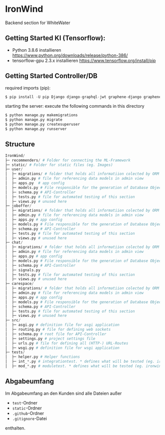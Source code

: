 # IronWind
Backend section for WhiteWater

## Getting Started KI (Tensorflow):

- Python 3.8.6 installieren https://www.python.org/downloads/release/python-386/
- tensorflow-gpu 2.3.x installieren https://www.tensorflow.org/install/pip

## Getting Started Controller/DB

required imports (pip):
```py
$ pip install -U pip Django django-graphql-jwt graphene-django graphene-file-upload channels_redis graphene-subscriptions
```
starting the server:
execute the following commands in this directory
```py
$ python manage.py makemigrations
$ python manage.py migrate
$ python manage.py createsuperuser
$ python manage.py runserver
```

## Structure
```py
IronWind/
├─ recommenders/ # Folder for connecting the ML-Framework
├─ static/ # Folder for static files (eg. Images)
├─ user/
│  ├─ migrations/ # folder that holds all informatiion colected by ORM
│  ├─ admin.py # file for referencing data models in admin view
│  ├─ apps.py  # app config
│  ├─ models.py # File responsible for the generation of Database Objects via ORM
│  ├─ schema.py # API-Controller 
│  ├─ tests.py # file for automated testing of this section
│  ├─ views.py # unused here
├─ joboffer/
│  ├─ migrations/ # folder that holds all informatiion colected by ORM
│  ├─ admin.py # file for referencing data models in admin view
│  ├─ apps.py # app config
│  ├─ models.py # File responsible for the generation of Database Objects via ORM
│  ├─ schema.py # API-Controller 
│  ├─ tests.py # file for automated testing of this section
│  ├─ views.py # unused here
├─ chat/
│  ├─ migrations/ # folder that holds all informatiion colected by ORM
│  ├─ admin.py # file for referencing data models in admin view
│  ├─ apps.py # app config
│  ├─ models.py # File responsible for the generation of Database Objects via ORM
│  ├─ schema.py # API-Controller 
│  ├─ signals.py
│  ├─ tests.py # file for automated testing of this section
│  ├─ views.py # unused here
├─ carespace/
│  ├─ migrations/ # folder that holds all informatiion colected by ORM
│  ├─ admin.py # file for referencing data models in admin view
│  ├─ apps.py # app config
│  ├─ models.py # File responsible for the generation of Database Objects via ORM
│  ├─ schema.py # API-Controller 
│  ├─ tests.py # file for automated testing of this section
│  ├─ views.py # unused here
├─ src/
│  ├─ asgi.py # definition file for asgi application
│  ├─ routing.py # file for defining web sockets
│  ├─ schema.py # root file for API-Controller 
│  ├─ settings.py # project settings file
│  ├─ urls.py # file for defining all (HTTP-) URL-Routes
│  ├─ wsgi.py # definition file for wsgi application
├─ tests/
│  ├─ helper.py # Helper functions
│  ├─ int_*.py # integrationtest. * defines what will be tested (eg. ironwind-api)
│  ├─ mod_*.py # moduletest. * defines what will be tested (eg. ironwind-user)
```


## Abgabeumfang

Im Abgabeumfang an den Kunden sind alle Dateien außer
- `test`-Ordner
- `static`-Ordner
- `.github`-Ordner
- `.gitignore`-Datei

enthalten.
